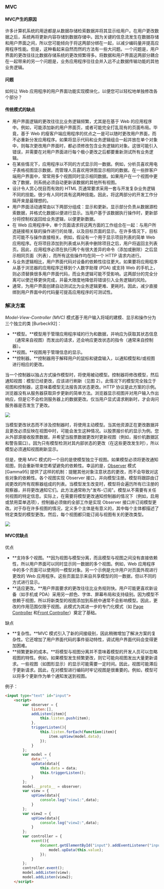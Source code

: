 ### MVC

#### MVC产生的原因

许多计算机系统的用途都是从数据存储检索数据并将其显示给用户。在用户更改数据之后，系统再将更新内容存储到数据存储中。因为关键的信息流发生在数据存储和用户界面之间，所以您可能倾向于将这两部分绑在一起，以减少编码量并提高应用程序性能。但是，这种看起来自然而然的方法有一些大问题。一个问题是，用户界面的更改往往比数据存储系统的更改频繁得多。将数据和用户界面这两部分耦合在一起带来的另一个问题是，业务应用程序往往会并入远不止数据传输功能的其他业务逻辑。

#### 问题

如何让 Web 应用程序的用户界面功能实现模块化，以便您可以轻松地单独修改各个部分？

#### 传统模式的缺点

- 用户界面逻辑的更改往往比业务逻辑频繁，尤其是在基于 Web 的应用程序中。例如，可能添加新的用户界面页，或者可能完全打乱现有的页面布局。毕竟，基于 Web 的瘦客户端应用程序的优点之一是可以随时更改用户界面，而不必重新分发应用程序。如果将显示代码和业务逻辑组合一起并放在单个对象中，则每次更改用户界面时，都必须修改包含业务逻辑的对象。这很可能引入错误，并需要在对用户界面进行每个极小更改之后都要重新测试所有业务逻辑。
- 在某些情况下，应用程序以不同的方式显示同一数据。例如，分析员喜欢用电子表格视图显示数据，而管理人员喜欢用饼图显示相同的数据。在一些胖客户端用户界面中，常常用多个视图同时显示相同数据。如果用户在一个视图中更改了数据，则系统必须自动更新该数据的其他所有视图。
- 设计令人赏心悦目而有效的 HTML 页通常要求采用一套与开发复杂业务逻辑不同的技能。很少有人同时具有这两种技能。因此，将这两部分的开发工作分隔开来是最理想的。
- 用户界面活动通常由以下两部分组成：显示和更新。显示部分负责从数据源检索数据，并格式化数据以便进行显示。当用户基于该数据执行操作时，更新部分将控制权返回给业务逻辑，以便更新数据。
- 在 Web 应用程序中，单个页面请求将这两方面的工作组合在一起：与用户所选链接相关联的操作进行的处理，以及目标页面的显示。在许多情况下，目标页可能不与操作直接相关。例如，假设有一个用于显示项目列表的简单 Web 应用程序。在将项目添加到列表或从列表中删除项目之后，用户将返回主列表页。因此，应用程序必须在执行两个有很大差异的命令（添加或删除）之后显示相同页面（列表），而所有这些操作均在同一个 HTTP 请求内进行。
- 与业务逻辑相比，用户界面代码对设备的依赖性往往更大。如果要将应用程序从基于浏览器的应用程序迁移到个人数字助理 (PDA) 或支持 Web 的手机上，则必须替换很多用户界面代码，而业务逻辑可能不受影响。这两部分的完全分离可以使迁移更快完成，并最大限度地降低将错误引入业务逻辑的风险。
- 通常，为用户界面创建自动测试比为业务逻辑更难、更耗时。因此，减少直接绑到用户界面中的代码量可提高应用程序的可测试性。

### 解决方案

*Model-View-Controller (MVC)* 模式基于用户输入将域的建模、显示和操作分为三个独立的类 [Burbeck92]：

- **模型。**模型用于管理应用程序域的行为和数据，并响应为获取其状态信息（通常来自视图）而发出的请求，还会响应更改状态的指令（通常来自控制器）。
- **视图。**视图用于管理信息的显示。
- **控制器。**控制器用于解释用户的鼠标和键盘输入，以通知模型和/或视图进行相应的更改。

当一个控制器以独占方式操作模型时，将使用被动模型。控制器将修改模型，然后通知视图：模型已经更改，应该进行刷新（见图 2）。此情况下的模型完全独立于视图和控制器，这意味着模型无法报告其状态更改。HTTP 协议是此方案的示例。浏览器没有从服务器获取异步更新的简单方法。浏览器显示视图并对用户输入作出响应，但是它不会检测服务器上的数据更改。仅当用户显式请求刷新时，才会询问服务器是否发生了更改。

![](https://i-msdn.sec.s-msft.com/dynimg/IC24854.gif)

当模型更改状态而不涉及控制器时，将使用主动模型。当其他资源正在更改数据并且更改必须反映在视图中时，可能会发生这种情况。以股票报价机的显示为例。您从外部源接收股票数据，并希望当股票数据更改时更新视图（例如，报价机数据区和警告窗口）。因为只有模型检测对其内部状态的更改（在这些更改发生时），所以模型必须通知视图刷新显示。

但是，使用 MVC 模式的一个目的是使模型独立于视图。如果模型必须将更改通知视图，则会重新带来您希望避免的依赖性。幸运的是，[Observer](https://msdn.microsoft.com/zh-cn/library/ms978753.aspx) 模式 [Gamma95] 提供了这样的机制：提醒其他对象注意状态的更改，而不会导致对这些对象的依赖性。各个视图实现 Observer 接口，并向模型注册。模型将跟踪由订阅更改的所有观察器组成的列表。当模型发生改变时，模型将会遍历所有已注册的观察器，并将更改通知它们。此方法通常称为"发布-订阅"。模型从不需要有关任何视图的特定信息。实际上，在需要将模型更改通知控制器的情况下（例如，启用或禁用菜单选项），控制器必须做的全部工作是实现 Observer 接口并订阅模型更改。对于存在许多视图的情况，定义多个主体是有意义的，其中每个主体都描述了特定类型的模型更改。然后，每个视图都只能订阅与视图有关的更改类型。

![](https://i-msdn.sec.s-msft.com/dynimg/IC101774.gif)

#### MVC优缺点

优点

- **支持多个视图。**因为视图与模型分离，而且模型与视图之间没有直接依赖性，所以用户界面可以同时显示同一数据的多个视图。例如，Web 应用程序中的多个页面可以使用同一模型对象。另一个示例是允许用户对页面外观进行更改的 Web 应用程序。这些页面显示来自共享模型的同一数据，但以不同的方式进行显示。
- **适应更改。**用户界面要求的更改往往比业务规则快。用户可能更喜欢新设备（如手机或 PDA）采用另一颜色、字体、屏幕布局和支持级别。因为模型不依赖于视图，所以将新类型的视图添加到系统中通常不会影响模型。因此，更改的作用范围仅限于视图。此模式为其进一步的专门化模式（如 [Page Controller](https://msdn.microsoft.com/zh-cn/library/ms978764.aspx) 和[Front Controller](https://msdn.microsoft.com/zh-cn/library/ms978723.aspx)）奠定了基础。

缺点

- **复杂性。**MVC 模式引入了新的间接级别，因此稍微增加了解决方案的复杂性。它还增加了用户界面代码的事件驱动特性，调试用户界面代码会变得更加困难。
- **频繁更新的成本。**将模型与视图分离并不意味着模型的开发人员可以忽略视图的特性。例如，如果模型发生频繁更改，则它可能向视图发出大量更新请求。一些视图（如图形显示）的显示可能需要一定时间。因此，视图可能滞后于更新请求。因此，在对模型进行编码时牢记视图是很重要的。例如，模型可以将多个更新作为单个通知发送到视图。


例子：

```html
<input type="text" id="input">
    <script>
        var observer = {
            listen:[],
            addListen(item){
                this.listen.push(item);
            },
            triggerListen(){
                this.listen.forEach(function(item){
                    item.upView(model.data);
                });
            }
        };
        var model = {
            data:"",
            upData(data){
                this.data = data;
                this.triggerListen();
            }
        };
        model.__proto__ = observer;
        var view = {
            upView(data){
                console.log("view1:",data);
            }
        };
        var view2 = {
            upView(data){
                console.log("view2:",data);
            }
        };
        var controller = {
            event(){
                document.getElementById("input").addEventListener("input",function(){
                    model.upData(this.value);
                });
            }
        };
        controller.event();
        model.addListen(view);
        model.addListen(view2);
    </script>
```

